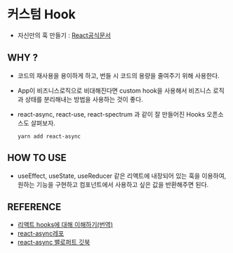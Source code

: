 # 커스텀 Hook

- 자신만의 훅 만들기 : [ React공식문서 ](https://ko.reactjs.org/docs/hooks-custom.html)

## WHY ?

- 코드의 재사용을 용이하게 하고, 번들 시 코드의 용량을 줄여주기 위해 사용한다.
- App이 비즈니스로직으로 비대해진다면 custom hook을 사용해서 비즈니스 로직과 상태를 분리해내는 방법을 사용하는 것이 좋다.
- react-async, react-use, react-spectrum 과 같이 잘 만들어진 Hooks 오픈소스도 살펴보자.

  `yarn add react-async`

## HOW TO USE

- useEffect, useState, useReducer 같은 리액트에 내장되어 있는 훅을 이용하여, 원하는 기능을 구현하고 컴포넌트에서 사용하고 싶은 값을 반환해주면 된다.

## REFERENCE

- [ 리액트 hooks에 대해 이해하기(번역) ](https://github.com/sbyeol3/articles/issues/12)
- [ react-async레포 ](https://github.com/async-library/react-async)
- [ react-async 밸로퍼트 깃북 ](https://react.vlpt.us/integrate-api/04-react-async.html)
